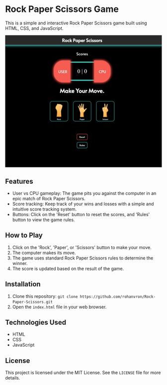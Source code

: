 # Rock Paper Scissors Game

This is a simple and interactive Rock Paper Scissors game built using HTML, CSS, and JavaScript.

<p align="center">
  <img  src="https://github.com/rohanvron/Rock-Paper-Scissors/blob/master/img/ui.PNG?raw=true">
</p>

## Features

- User vs CPU gameplay: The game pits you against the computer in an epic match of Rock Paper Scissors.
- Score tracking: Keep track of your wins and losses with a simple and intuitive score tracking system.
- Buttons: Click on the 'Reset' button to reset the scores, and 'Rules' button to view the game rules.

## How to Play

1. Click on the 'Rock', 'Paper', or 'Scissors' button to make your move.
2. The computer makes its move.
3. The game uses standard Rock Paper Scissors rules to determine the winner.
4. The score is updated based on the result of the game.

## Installation

1. Clone this repository: `git clone https://github.com/rohanvron/Rock-Paper-Scissors.git`
2. Open the `index.html` file in your web browser.

## Technologies Used

- HTML
- CSS
- JavaScript

## License

This project is licensed under the MIT License. See the `LICENSE` file for more details.
